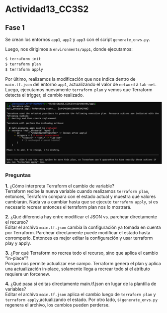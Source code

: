 # Actividad13_CC3S2

## Fase 1

Se crean los entornos `app1`, `app2` y `app3` con el script `generate_envs.py`.

Luego, nos dirigimos a `environments/app1`, donde ejecutamos:

```bash
$ terraform init
$ terraform plan
$ terraform apply
```

Por último, realizamos la modificación que nos indica dentro de `main.tf.json` del entorno `app1`, actualizando el valor de `netword` a `lab-net`. Luego, ejecutamos nuevamente `terraform plan` y vemos que Terraform detecta el trigger, el cambio realizado.

![fase1_1](img/fase1_1.png)

### Preguntas

**1.** ¿Cómo interpreta Terraform el cambio de variable?  
Terraform recibe la nueva variable cuando realizamos `terraform plan`, entonces, Terraform compara con el estado actual y muestra qué valores cambiarán. Nada va a cambiar hasta que se ejecute `terraform apply`, si es necesario recrear entonces el terraform plan nos lo mostrará.

**2.** ¿Qué diferencia hay entre modificar el JSON vs. parchear directamente el recurso?  
Editar el archivo `main.tf.json` cambia la configuración ya tomada en cuenta por Terraform. Parchear directamente puede modificar el estado hasta corromperlo. Entonces es mejor editar la configuración y usar terraform play y apply.

**3.** ¿Por qué Terraform no recrea todo el recurso, sino que aplica el cambio "in-place"?  
Porque nos permite actualizar ese campo. Terraform genera el plan y aplica una actualización in‑place, solamente llega a recrear todo si el atributo requiere un forcenew.

**4.** ¿Qué pasa si editas directamente main.tf.json en lugar de la plantilla de variables?  
Editar el archivo `main.tf.json` aplica el cambio luego de `terraform plan` y `terraform apply`,actualizando el estado. Por otro lado, si `generate_envs.py` regenera el archivo, los cambios pueden perderse.